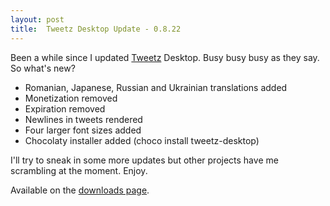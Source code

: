 ```yaml
---
layout: post
title:  Tweetz Desktop Update - 0.8.22
---
```

Been a while since I updated [Tweetz](/tweetz) Desktop. Busy busy busy as they say. So what's new?

  * Romanian, Japanese, Russian and Ukrainian translations added 
  * Monetization removed 
  * Expiration removed 
  * Newlines in tweets rendered 
  * Four larger font sizes added 
  * Chocolaty installer added (choco install tweetz-desktop) 

I'll try to sneak in some more updates but other projects have me scrambling at the moment. Enjoy.

Available on the [downloads page](/downloads).
